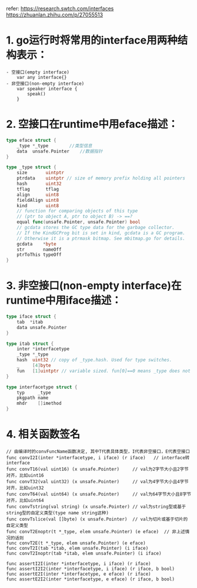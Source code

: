 refer:
    https://research.swtch.com/interfaces
    https://zhuanlan.zhihu.com/p/27055513

# 1. go运行时将常用的interface用两种结构表示：
    - 空接口(empty interface)
        var any interface{}
    - 非空接口(non-empty interface)
        var speaker interface {
            speak()
        }

# 2. 空接口在runtime中用eface描述：
```Go
type eface struct {
    _type *_type        //类型信息
    data  unsafe.Pointer    //数据指针
}

type _type struct {
    size       uintptr
    ptrdata    uintptr // size of memory prefix holding all pointers
    hash       uint32
    tflag      tflag
    align      uint8
    fieldAlign uint8
    kind       uint8
    // function for comparing objects of this type
    // (ptr to object A, ptr to object B) -> ==?
    equal func(unsafe.Pointer, unsafe.Pointer) bool
    // gcdata stores the GC type data for the garbage collector.
    // If the KindGCProg bit is set in kind, gcdata is a GC program.
    // Otherwise it is a ptrmask bitmap. See mbitmap.go for details.
    gcdata    *byte
    str       nameOff
    ptrToThis typeOff
}
```

# 3. 非空接口(non-empty interface)在runtime中用iface描述：
```Go
type iface struct {
    tab  *itab
    data unsafe.Pointer
}

type itab struct {
    inter *interfacetype
    _type *_type
    hash  uint32 // copy of _type.hash. Used for type switches.
    _     [4]byte
    fun   [1]uintptr // variable sized. fun[0]==0 means _type does not implement inter.
}

type interfacetype struct {
	typ     _type
	pkgpath name
	mhdr    []imethod
}
```

# 4. 相关函数签名

```golang
// 由编译时的convFuncName函数决定, 其中T代表具体类型，I代表非空接口，E代表空接口
func convI2I(inter *interfacetype, i iface) (r iface)   // interface转interface
func convT16(val uint16) (x unsafe.Pointer)     // val为2字节大小且2字节对齐，比如uint16
func convT32(val uint32) (x unsafe.Pointer)     // val为4字节大小且4字节对齐，比如uint32
func convT64(val uint64) (x unsafe.Pointer)     // val为64字节大小且8字节对齐，比如uint64
func convTstring(val string) (x unsafe.Pointer) // val为string型或基于string型的自定义类型(type name string这种)
func convTslice(val []byte) (x unsafe.Pointer)  // val为切片或基于切片的自定义类型
func convT2Enoptr(t *_type, elem unsafe.Pointer) (e eface)  // 非上述情况的话则
func convT2E(t *_type, elem unsafe.Pointer) (e eface) 
func convT2I(tab *itab, elem unsafe.Pointer) (i iface) 
func convT2Inoptr(tab *itab, elem unsafe.Pointer) (i iface)

func assertI2I(inter *interfacetype, i iface) (r iface)
func assertI2I2(inter *interfacetype, i iface) (r iface, b bool)
func assertE2I(inter *interfacetype, e eface) (r iface)
func assertE2I2(inter *interfacetype, e eface) (r iface, b bool) 

```


